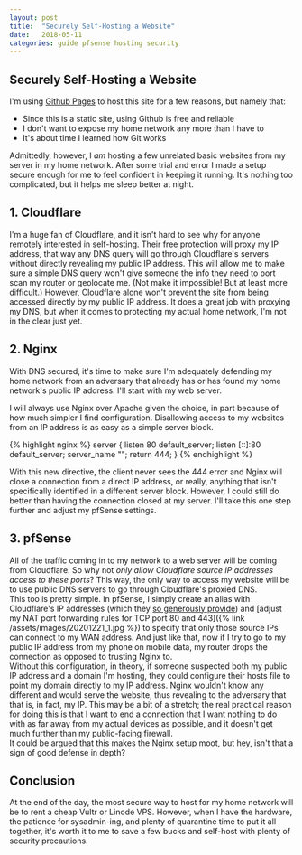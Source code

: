 ```yaml
---
layout: post
title:  "Securely Self-Hosting a Website"
date:   2018-05-11
categories: guide pfsense hosting security
---
```

## Securely Self-Hosting a Website
I'm using [Github Pages](https://pages.github.com/) to host this site for a few reasons, but namely that:
 - Since this is a static site, using Github is free and reliable
 - I don't want to expose my home network any more than I have to
 - It's about time I learned how Git works
 
Admittedly, however, I *am* hosting a few unrelated basic websites from my server in my home network. After some trial and error I made a setup secure enough for me to feel confident in keeping it running. It's nothing too complicated, but it helps me sleep better at night.
<br>
## 1. Cloudflare

I'm a huge fan of Cloudflare, and it isn't hard to see why for anyone remotely interested in self-hosting. Their free protection will proxy my IP address, that way any DNS query will go through Cloudflare's servers without directly revealing my public IP address. This will allow me to make sure a simple DNS query won't give someone the info they need to port scan my router or geolocate me. (Not make it impossible! But at least more difficult.) However, Cloudflare alone won't prevent the site from being accessed directly by my public IP address. It does a great job with proxying my DNS, but when it comes to protecting my actual home network, I'm not in the clear just yet.
<br>
## 2. Nginx 

With DNS secured, it's time to make sure I'm adequately defending my home network from an adversary that already has or has found my home network's public IP address. I'll start with my web server.

I will always use Nginx over Apache given the choice, in part because of how much simpler I find configuration. Disallowing access to my websites from an IP address is as easy as a simple server block.

{% highlight nginx %}
server {
    listen      80 default_server;
    listen      [::]:80 default_server;
    server_name "";
    return      444;
}
{% endhighlight %}

With this new directive, the client never sees the 444 error and Nginx will close a connection from a direct IP address, or really, anything that isn't specifically identified in a different server block. However, I could still do better than having the connection closed at my server. I'll take this one step further and adjust my pfSense settings.
<br>
## 3. pfSense

All of the traffic coming in to my network to a web server will be coming from Cloudflare. So why not *only allow Cloudflare source IP addresses access to these ports*? This way, the only way to access my website will be to use public DNS servers to go through Cloudflare's proxied DNS. 
<br>
This too is pretty simple. In pfSense, I simply create an alias with Cloudflare's IP addresses (which they [so generously provide](https://www.cloudflare.com/ips/)) and [adjust my NAT port forwarding rules for TCP port 80 and 443]({% link /assets/images/20201221_1.jpg %}) to specify that only those source IPs can connect to my WAN address. And just like that, now if I try to go to my public IP address from my phone on mobile data, my router drops the connection as opposed to trusting Nginx to.
<br>
Without this configuration, in theory, if someone suspected both my public IP address and a domain I'm hosting, they could configure their hosts file to point my domain directly to my IP address. Nginx wouldn't know any different and would serve the website, thus revealing to the adversary that that is, in fact, my IP. This may be a bit of a stretch; the real practical reason for doing this is that I want to end a connection that I want nothing to do with as far away from my actual devices as possible, and it doesn't get much further than my public-facing firewall.
<br>
It could be argued that this makes the Nginx setup moot, but hey, isn't that a sign of good defense in depth?
<br>
## Conclusion

At the end of the day, the most secure way to host for my home network will be to rent a cheap Vultr or Linode VPS. However, when I have the hardware, the patience for sysadmin-ing, and plenty of quarantine time to put it all together, it's worth it to me to save a few bucks and self-host with plenty of security precautions.